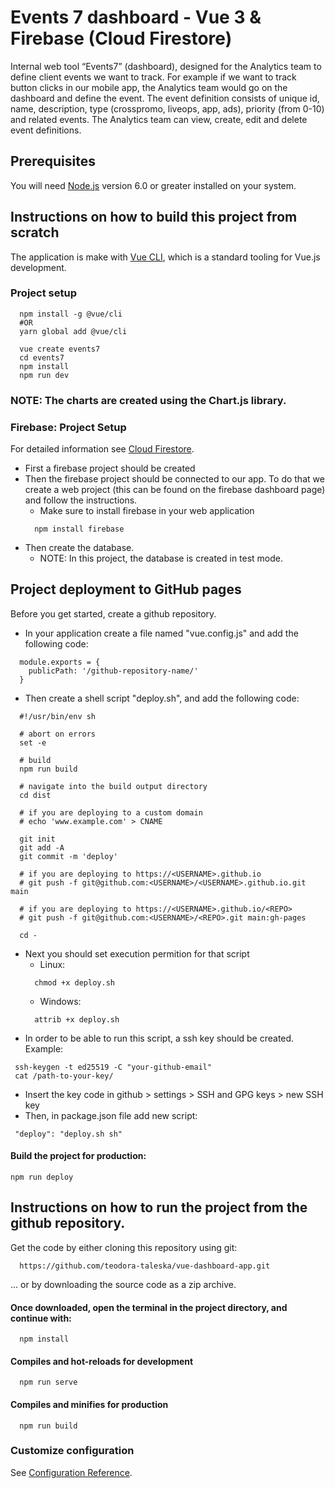 # Events 7 dashboard - Vue 3 & Firebase (Cloud Firestore)
Internal web tool “Events7” (dashboard), designed for the Analytics team to define client events
we want to track. For example if we want to track button clicks in our mobile app, the Analytics 
team would go on the dashboard and define the event. The event definition consists of
unique id, name, description, type (crosspromo, liveops, app, ads), priority (from 0-10) and 
related events.
The Analytics team can view, create, edit and delete event definitions.

## Prerequisites
You will need [Node.js](https://nodejs.org/en/) version 6.0 or greater installed on your system.
                                                                                  
## Instructions on how to build this project from scratch
The application is make with [Vue CLI](https://cli.vuejs.org/), which is a standard tooling for Vue.js development.
### Project setup
```
  npm install -g @vue/cli
  #OR
  yarn global add @vue/cli
```
```
  vue create events7
  cd events7 
  npm install
  npm run dev
```
### NOTE: The charts are created using the Chart.js library.

### Firebase: Project Setup
For detailed information see [Cloud Firestore](https://firebase.google.com/docs/firestore).
* First a firebase project should be created
* Then the firebase project should be connected to our app. To do that we create a web project
(this can be found on the firebase dashboard page) and follow the instructions. 
  * Make sure to install firebase in your web application
  ```
    npm install firebase
  ```
* Then create the database.
  * NOTE: In this project, the database is created in test mode.
 
## Project deployment to GitHub pages
Before you get started, create a github repository.
* In your application create a file named "vue.config.js" and add the following code:
```
  module.exports = {
    publicPath: '/github-repository-name/'
  }
```
* Then create a shell script "deploy.sh", and add the following code: 
```
  #!/usr/bin/env sh

  # abort on errors
  set -e

  # build
  npm run build

  # navigate into the build output directory
  cd dist

  # if you are deploying to a custom domain
  # echo 'www.example.com' > CNAME

  git init
  git add -A
  git commit -m 'deploy'

  # if you are deploying to https://<USERNAME>.github.io
  # git push -f git@github.com:<USERNAME>/<USERNAME>.github.io.git main

  # if you are deploying to https://<USERNAME>.github.io/<REPO>
  # git push -f git@github.com:<USERNAME>/<REPO>.git main:gh-pages

  cd -
```
* Next you should set execution permition for that script
  * Linux:
  ```
    chmod +x deploy.sh
  ```
  * Windows: 
  ```
    attrib +x deploy.sh
  ```
 * In order to be able to run this script, a ssh key should be created. Example:
 ```
  ssh-keygen -t ed25519 -C "your-github-email"
  cat /path-to-your-key/
 ```
 * Insert the key code in github > settings > SSH and GPG keys > new SSH key
 * Then, in package.json file add new script:
 ```
  "deploy": "deploy.sh sh"
 ```
 #### Build the project for production:
 ```
 npm run deploy
 ```

## Instructions on how to run the project from the github repository.
Get the code by either cloning this repository using git:
```
  https://github.com/teodora-taleska/vue-dashboard-app.git
```
... or by downloading the source code as a zip archive.

#### Once downloaded, open the terminal in the project directory, and continue with:
```
  npm install
```
#### Compiles and hot-reloads for development
```
  npm run serve
```
#### Compiles and minifies for production
```
  npm run build
```


### Customize configuration
See [Configuration Reference](https://cli.vuejs.org/config/).

